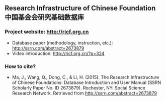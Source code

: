 ## Research Infrastructure of Chinese Foundation 中国基金会研究基础数据库

### Project website: http://ricf.org.cn
- Database paper (methodology, instruction, etc.): http://ssrn.com/abstract=2673879
- Video introduction: http://ricf.org.cn/?p=324

### How to cite?
- Ma, J., Wang, Q., Dong, C., & Li, H. (2015). The Research Infrastructure of Chinese Foundations: Database Introduction and User Manual (SSRN Scholarly Paper No. ID 2673879). Rochester, NY: Social Science Research Network. Retrieved from http://ssrn.com/abstract=2673879
